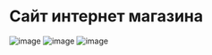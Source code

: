 # Сайт интернет магазина
![image](https://user-images.githubusercontent.com/82217739/121321047-6ec80d80-c916-11eb-96c2-08949a402cd7.png)
![image](https://user-images.githubusercontent.com/82217739/121321165-87d0be80-c916-11eb-859e-96bdd70a5716.png)
![image](https://user-images.githubusercontent.com/82217739/121321393-ba7ab700-c916-11eb-8661-2c2bdf8170c4.png)
